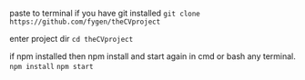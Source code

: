 paste to terminal if you have git installed
```git clone https://github.com/fygen/theCVproject```

enter project dir
```cd theCVproject```

if npm installed then npm install and start again in cmd or bash any terminal.
```npm install```
```npm start ```
